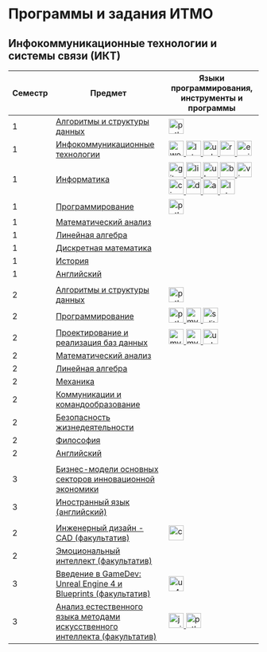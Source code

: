# Программы и задания ИТМО
## Инфокоммуникационные технологии и системы связи (ИКТ)
| Семестр | Предмет                                                                                                                                                                | Языки программирования, инструменты и программы                                                                                                                                                                                                                                                                                                                                                                                                                                                                                                                                                                                                                                                                                                                                                                                                                                                                                                                                                                                                                                                                                                                                                                                                                                                                                                                                                                                                                                            | 
|---------|------------------------------------------------------------------------------------------------------------------------------------------------------------------------|--------------------------------------------------------------------------------------------------------------------------------------------------------------------------------------------------------------------------------------------------------------------------------------------------------------------------------------------------------------------------------------------------------------------------------------------------------------------------------------------------------------------------------------------------------------------------------------------------------------------------------------------------------------------------------------------------------------------------------------------------------------------------------------------------------------------------------------------------------------------------------------------------------------------------------------------------------------------------------------------------------------------------------------------------------------------------------------------------------------------------------------------------------------------------------------------------------------------------------------------------------------------------------------------------------------------------------------------------------------------------------------------------------------------------------------------------------------------------------------------|
| 1       | [Алгоритмы и структуры данных](https://github.com/VeraKasianenko/Algorithms_1_term_ICT)                                                                                 | <a href="https://www.python.org/" target="_blank" rel="noreferrer"> <img src="https://cdn.jsdelivr.net/gh/devicons/devicon/icons/python/python-original.svg" alt="python" width="30" height="30"/> </a>                                                                                                                                                                                                                                                                                                                                                                                                                                                                                                                                                                                                                                                                                                                                                                                                                                                                                                                                                                                                                                                                                                                                                                                                                                                                                    |                          
| 1       | [Инфокоммуникационные технологии](https://github.com/VeraKasianenko/ICT)                                                                                               | <a href="https://www.microsoft.com/ru-ru/microsoft-365/word?legRedir=true&CorrelationId=e17a8f5c-a44c-4a2e-ac97-0971002e6584" target="_blank" rel="noreferrer"> <img src="https://github.com/VeraKasianenko/VeraKasianenko/assets/112972833/4678a630-685e-4ba7-b216-5e68b7ac8200" alt="word" width="30" /> </a> <a href="https://www.latex-project.org/" target="_blank" rel="noreferrer"> <img src="https://cdn.jsdelivr.net/gh/devicons/devicon/icons/latex/latex-original.svg" alt="latex" width="30" height="30"/> </a> <a href="https://www.uml.org/" target="_blank" rel="noreferrer"> <img src="https://github.com/VeraKasianenko/VeraKasianenko/assets/112972833/c9f25f91-9a7d-456d-93b8-acf94d2d01c0" alt="uml" width="30" /> </a> <a href="https://ramussoftware.com/" target="_blank" rel="noreferrer"> <img src="https://github.com/VeraKasianenko/VeraKasianenko/assets/112972833/782b787a-d83e-4124-b4e4-6927ce76fb4f" alt="ramus" width="30" height="30"/> </a> <a href="https://www.erwin.com/" target="_blank" rel="noreferrer"> <img src="https://github.com/VeraKasianenko/VeraKasianenko/assets/112972833/805d9b04-be99-4525-adf1-f0b8fe534d95" alt="erwin" width="30"/> </a>                                                                                                                                                                                                                                                                                          |                            
| 1       | [Информатика](https://github.com/VeraKasianenko/Informatic_ICT/)                                                                                                       | <a href="https://git-scm.com/" target="_blank" rel="noreferrer"> <img src="https://cdn.jsdelivr.net/gh/devicons/devicon/icons/git/git-original.svg" alt="git" width="30" height="30"/> </a>  <a href="https://www.linux.org/" target="_blank" rel="noreferrer"> <img src="https://cdn.jsdelivr.net/gh/devicons/devicon/icons/linux/linux-original.svg" alt="linux" width="30" height="30"/> </a> <a href="https://ubuntu.com/" target="_blank" rel="noreferrer"> <img src="https://cdn.jsdelivr.net/gh/devicons/devicon/icons/ubuntu/ubuntu-plain.svg" alt="ubuntu" width="30" /> </a> <a href="https://www.gnu.org/software/bash/" target="_blank" rel="noreferrer"> <img src="https://cdn.jsdelivr.net/gh/devicons/devicon/icons/bash/bash-original.svg" alt="bash" width="30" height="30"/> </a> <a href="https://www.vim.org/" target="_blank" rel="noreferrer"> <img src="https://cdn.jsdelivr.net/gh/devicons/devicon/icons/vim/vim-original.svg" alt="vim" width="30" /> </a> <a href="https://www.netacad.com/courses/packet-tracer" target="_blank" rel="noreferrer"> <img src="https://github.com/VeraKasianenko/VeraKasianenko/assets/112972833/20fcc540-e2b9-4d70-ba6b-048d4d8567fa" alt="cisco" width="30"/> </a>  <a href="https://www.docker.com/" target="_blank" rel="noreferrer"> <img src="https://cdn.jsdelivr.net/gh/devicons/devicon/icons/docker/docker-original.svg" alt="docker" width="30" height="30"/> </a>  <a href="https://httpd.apache.org/" target="_blank" rel="noreferrer"> <img src="https://cdn.jsdelivr.net/gh/devicons/devicon/icons/apache/apache-original.svg" alt="apache" width="30" height="30"/> </a>  <a href="https://www.latex-project.org/" target="_blank" rel="noreferrer"> <img src="https://cdn.jsdelivr.net/gh/devicons/devicon/icons/latex/latex-original.svg" alt="latex" width="30" height="30"/> </a> |   
| 1       | [Программирование](https://github.com/VeraKasianenko/Programming_1_term_ICT)                                                                                           | <a href="https://www.python.org/" target="_blank" rel="noreferrer"> <img src="https://cdn.jsdelivr.net/gh/devicons/devicon/icons/python/python-original.svg" alt="python" width="30" height="30"/> </a>                                                                                                                                                                                                                                                                                                                                                                                                                                                                                                                                                                                                                                                                                                                                                                                                                                                                                                                                                                                                                                                                                                                                                                                                                                                                                    |                            
| 1       | [Математический анализ](https://github.com/VeraKasianenko/ITMO_ICT/tree/main/1_term_ICT/Mathematical_analysis)                                                         |                                                                                                                                                                                                                                                                                                                                                                                                                                                                                                                                                                                                                                                                                                                                                                                                                                                                                                                                                                                                                                                                                                                                                                                                                                                                                                                                                                                                                                                                                            |                            
| 1       | [Линейная алгебра](https://github.com/VeraKasianenko/ITMO_ICT/tree/main/1_term_ICT/Linear_algebra)                                                                     |                                                                                                                                                                                                                                                                                                                                                                                                                                                                                                                                                                                                                                                                                                                                                                                                                                                                                                                                                                                                                                                                                                                                                                                                                                                                                                                                                                                                                                                                                            |                            
| 1       | [Дискретная математика](https://github.com/VeraKasianenko/ITMO_ICT/tree/main/1_term_ICT/Discrete_math)                                                                 |                                                                                                                                                                                                                                                                                                                                                                                                                                                                                                                                                                                                                                                                                                                                                                                                                                                                                                                                                                                                                                                                                                                                                                                                                                                                                                                                                                                                                                                                                            |                            
| 1       | [История](https://github.com/VeraKasianenko/ITMO_ICT/tree/main/1_term_ICT/History)                                                                                     |                                                                                                                                                                                                                                                                                                                                                                                                                                                                                                                                                                                                                                                                                                                                                                                                                                                                                                                                                                                                                                                                                                                                                                                                                                                                                                                                                                                                                                                                                            |                            
| 1       | [Английский](https://github.com/VeraKasianenko/ITMO_ICT/tree/main/1_term_ICT/English)                                                                                  |                                                                                                                                                                                                                                                                                                                                                                                                                                                                                                                                                                                                                                                                                                                                                                                                                                                                                                                                                                                                                                                                                                                                                                                                                                                                                                                                                                                                                                                                                            |                            
|  |  |                                                                                                                                                                                                                                                                                                                                                                                                                                                                                                                                                                                                                                                                                                                                                                                                                                                                                                                                                                                                                                                                                                                                                                                                                                                                                                                                                                                                                                                                                            | 
| 2       | [Алгоритмы и структуры данных](https://github.com/VeraKasianenko/Algorithms_2_term_ICT)                                                                                 | <a href="https://www.python.org/" target="_blank" rel="noreferrer"> <img src="https://cdn.jsdelivr.net/gh/devicons/devicon/icons/python/python-original.svg" alt="python" width="30" height="30"/> </a>                                                                                                                                                                                                                                                                                                                                                                                                                                                                                                                                                                                                                                                                                                                                                                                                                                                                                                                                                                                                                                                                                                                                                                                                                                                                                    |                             
| 2       | [Программирование](https://github.com/VeraKasianenko/Programming_2_term_ICT)                                                                                           | <a href="https://www.python.org/" target="_blank" rel="noreferrer"> <img src="https://cdn.jsdelivr.net/gh/devicons/devicon/icons/python/python-original.svg" alt="python" width="30" height="30"/> </a> <a href="https://www.mysql.com/" target="_blank" rel="noreferrer"> <img src="https://cdn.jsdelivr.net/gh/devicons/devicon/icons/mysql/mysql-original.svg" alt="mysql" width="30" height="30"/> </a> <a href="https://www.sqlite.org/index.html" target="_blank" rel="noreferrer"> <img src="https://cdn.jsdelivr.net/gh/devicons/devicon/icons/sqlite/sqlite-original.svg" alt="sqlite" width="30" height="30"/> </a>                                                                                                                                                                                                                                                                                                                                                                                                                                                                                                                                                                                                                                                                                                                                                                                                                                                              |                             
| 2       | [Проектирование и реализация баз данных](https://github.com/VeraKasianenko/Database_2_term_ICT)                                                                        | <a href="https://www.mysql.com/products/workbench/" target="_blank" rel="noreferrer"> <img src="https://cdn.jsdelivr.net/gh/devicons/devicon/icons/mysql/mysql-original-wordmark.svg" alt="mysql workbench" width="30" height="30"/> </a> <a href="https://www.mysql.com/" target="_blank" rel="noreferrer"> <img src="https://cdn.jsdelivr.net/gh/devicons/devicon/icons/mysql/mysql-original.svg" alt="mysql" width="30" height="30"/> </a>  <a href="https://www.uml.org/" target="_blank" rel="noreferrer"> <img src="https://github.com/VeraKasianenko/VeraKasianenko/assets/112972833/c9f25f91-9a7d-456d-93b8-acf94d2d01c0" alt="uml" width="30" /> </a>                                                                                                                                                                                                                                                                                                                                                                                                                                                                                                                                                                                                                                                                                                                                                                                                                             |                           
| 2       | [Математический анализ](https://github.com/VeraKasianenko/ITMO_ICT/tree/main/2_term_ICT/Mathematical_analysis)                                                         |                                                                                                                                                                                                                                                                                                                                                                                                                                                                                                                                                                                                                                                                                                                                                                                                                                                                                                                                                                                                                                                                                                                                                                                                                                                                                                                                                                                                                                                                                            |                             
| 2       | [Линейная алгебра](https://github.com/VeraKasianenko/ITMO_ICT/tree/main/2_term_ICT/Linear_algebra)                                                                     |                                                                                                                                                                                                                                                                                                                                                                                                                                                                                                                                                                                                                                                                                                                                                                                                                                                                                                                                                                                                                                                                                                                                                                                                                                                                                                                                                                                                                                                                                            |                             
| 2       | [Механика](https://github.com/VeraKasianenko/ITMO_ICT/tree/main/2_term_ICT/Mechanics)                                                                                  |                                                                                                                                                                                                                                                                                                                                                                                                                                                                                                                                                                                                                                                                                                                                                                                                                                                                                                                                                                                                                                                                                                                                                                                                                                                                                                                                                                                                                                                                                            |                             
| 2       | [Коммуникации и командообразование](https://github.com/VeraKasianenko/ITMO_Software_engineering/tree/main/2_term_Software_engineering/Communication_and_team_building) |                                                                                                                                                                                                                                                                                                                                                                                                                                                                                                                                                                                                                                                                                                                                                                                                                                                                                                                                                                                                                                                                                                                                                                                                                                                                                                                                                                                                                                                                                            |                             
| 2       | [Безопасность жизнедеятельности](https://github.com/VeraKasianenko/ITMO_Software_engineering/tree/main/2_term_Software_engineering/Life_safety)                        |                                                                                                                                                                                                                                                                                                                                                                                                                                                                                                                                                                                                                                                                                                                                                                                                                                                                                                                                                                                                                                                                                                                                                                                                                                                                                                                                                                                                                                                                                            |                             
| 2       | [Философия](https://github.com/VeraKasianenko/ITMO_ICT/tree/main/2_term_ICT/Philosophy)                                                                                |                                                                                                                                                                                                                                                                                                                                                                                                                                                                                                                                                                                                                                                                                                                                                                                                                                                                                                                                                                                                                                                                                                                                                                                                                                                                                                                                                                                                                                                                                            |                             
| 2       | [Английский](https://github.com/VeraKasianenko/ITMO_Software_engineering/tree/main/2_term_Software_engineering/English)                                                |                                                                                                                                                                                                                                                                                                                                                                                                                                                                                                                                                                                                                                                                                                                                                                                                                                                                                                                                                                                                                                                                                                                                                                                                                                                                                                                                                                                                                                                                                            |                             
|  |  |                                                                                                                                                                                                                                                                                                                                                                                                                                                                                                                                                                                                                                                                                                                                                                                                                                                                                                                                                                                                                                                                                                                                                                                                                                                                                                                                                                                                                                                                                            |
| 3       | [Бизнес-модели основных секторов инновационной экономики](https://github.com/VeraKasianenko/ITMO_Software_engineering/tree/main/3_term_Software_engineering/Business_models) |                                                                                                                                                                                                                                                                                                                                                                                                                                                                                                                                                                                                                                                                                                                                                                                                                                                                                                                                                                                                                                                                                                                                                                                                                                                                                                                                                                                                                                                                                                                                                                                                                                                                                                                                                                                                                                                                                                                                                                                                                                                                                                                                                                                                                                                                                                                                                                                                                                                                                                                                                                                                                                                                                                                                                                                                                                                                                                                                                                                  |
| 3       | [Иностранный язык (английский)](https://github.com/VeraKasianenko/ITMO_Software_engineering/tree/main/3_term_Software_engineering/English)                                   |                                                                                                                                                                                                                                                                                                                                                                                                                                                                                                                                                                                                                                                                                                                                                                                                                                                                                                                                                                                                                                                                                                                                                                                                                                                                                                                                                                                                                                                                                                                                                                                                                                                                                                                                                                                                                                                                                                                                                                                                                                                                                                                                                                                                                                                                                                                                                                                                                                                                                                                                                                                                                                                                                                                                                                                                                                                                                                                                                                                  |
|  |  |  |
| 2       | [Инженерный дизайн - CAD (факультатив)](https://github.com/VeraKasianenko/CAD_elective)                                                                                | <a href="https://www.ptc.com/en/products/creo" target="_blank" rel="noreferrer"> <img src="https://github.com/VeraKasianenko/VeraKasianenko/assets/112972833/81e89d80-7955-4031-833e-6618ce56ba72" alt="creo" width="30" /> </a>                                                                                                                                                                                                                                                                                                                                                                                                                                                                                                                                                                                                                                                                                                                                                                                                                                                                                                                                                                                                                                                                                                                                                                                                                                                           |                             
| 2       | [Эмоциональный интеллект (факультатив)](https://github.com/VeraKasianenko/ITMO_Software_engineering/tree/main/2_term_Software_engineering/EQ)                          |                                                                                                                                                                                                                                                                                                                                                                                                                                                                                                                                                                                                                                                                                                                                                                                                                                                                                                                                                                                                                                                                                                                                                                                                                                                                                                                                                                                                                                                                                            |                            
| 3       | [Введение в GameDev: Unreal Engine 4 и Blueprints (факультатив)](https://github.com/VeraKasianenko/UE4_and_Blueprints_elective)                                              | <a href="https://www.unrealengine.com/en-US" target="_blank" rel="noreferrer"> <img src="https://cdn2.unrealengine.com/ue-logo-stacked-unreal-engine-w-677x545-fac11de0943f.png" alt="ue4" width="30"/> </a>                                                                                                                                                                                                                                                                                                                                                                                                                                                                                                                                                                                                                                                                                                                                                                                                                                                                                                                                                                                                                                                                                                                                                                                                                                                                                                                                                                                                                                                                                                                                                                                                                                                                                                                                                                                                                                                                                                                                                                                                                                                                                                                                                                                                                                                                                                                                                                                                                                                                                                                                                                                                                                                                                                                                                                                             |
| 3       | [Анализ естественного языка методами искусственного интеллекта (факультатив)](https://github.com/VeraKasianenko/NLP_elective)                                                | <a href="https://jupyter.org/" target="_blank" rel="noreferrer"> <img src="https://cdn.jsdelivr.net/gh/devicons/devicon/icons/jupyter/jupyter-original-wordmark.svg" alt="jupiter" width="30" height="30"/> </a>   <a href="https://www.python.org/" target="_blank" rel="noreferrer"> <img src="https://cdn.jsdelivr.net/gh/devicons/devicon/icons/python/python-original.svg" alt="python" width="30" height="30"/> </a>                                                                                                                                                                                                                                                                                                                                                                                                                                                                                                                                                                                                                                                                                                                                                                                                                                                                                                                                                                                                                                                                                                                                                                                                                                                                                                                                                                                                                                                                                                                                                                                                                                                                                                                                                                                                                                                                                                                                                                                                                                                                                                                                                                                                                                                                                                                                                                                                                                                                                                                                                       |                                                                                                   
